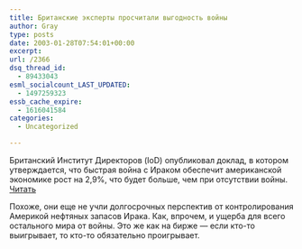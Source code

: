 ```yaml
---
title: Британские эксперты просчитали выгодность войны
author: Gray
type: posts
date: 2003-01-28T07:54:01+00:00
excerpt:
url: /2366
dsq_thread_id:
  - 89433043
esml_socialcount_LAST_UPDATED:
  - 1497259323
essb_cache_expire:
  - 1616041584
categories:
  - Uncategorized

---
```








Британский Институт Директоров (IoD) опубликовал доклад, в котором утверждается, что быстрая война с Ираком обеспечит американской экономике рост на 2,9%, что будет больше, чем при отсутствии войны.  
<a href="http://www.korrespondent.net/main/63926/" target="_blank">Читать</a>

Похоже, они еще не учли долгосрочных перспектив от контролирования Америкой нефтяных запасов Ирака. Как, впрочем, и ущерба для всего остального мира от войны. Это же как на бирже &#8212; если кто-то выигрывает, то кто-то обязательно проигрывает.